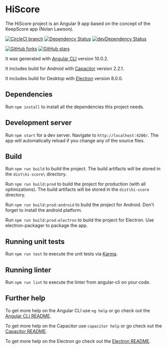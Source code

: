 # HiScore

The HiScore project is an Angular 9 app based on the concept of the KeepScore app (Nolan Lawson).

[![CircleCI branch](https://img.shields.io/circleci/project/github/LirycMoaners/HiScore/master.svg?label=circleci)](https://circleci.com/gh/LirycMoaners/HiScore) [![Dependency Status](https://david-dm.org/LirycMoaners/HiScore.svg)](https://david-dm.org/LirycMoaners/HiScore) [![devDependency Status](https://david-dm.org/LirycMoaners/HiScore/dev-status.svg)](https://david-dm.org/LirycMoaners/HiScore?type=dev) 

[![GitHub forks](https://img.shields.io/github/forks/LirycMoaners/HiScore.svg?style=social&label=Fork)](https://github.com/LirycMoaners/HiScore/fork) [![GitHub stars](https://img.shields.io/github/stars/LirycMoaners/HiScore.svg?style=social&label=Star)](https://github.com/LirycMoaners/HiScore) 

It was generated with [Angular CLI](https://github.com/angular/angular-cli) version 10.0.2.

It includes build for Android with [Capacitor](https://github.com/ionic-team/capacitor) version 2.2.1.

It includes build for Desktop with [Electron](https://github.com/electron/electron) version 8.0.0.

## Dependencies

Run `npm install` to install all the dependencies this project needs.

## Development server

Run `npm start` for a dev server. Navigate to `http://localhost:4200/`. The app will automatically reload if you change any of the source files.

## Build

Run `npm run build` to build the project. The build artifacts will be stored in the `dist\hi-score\` directory.

Run `npm run build:prod` to build the project for production (with all optimizations). The build artifacts will be stored in the `dist\hi-score` directory.

Run `npm run build:prod:android` to build the project for Android. Don't forget to install the android platform.

Run `npm run build:prod:electron` to build the project for Electron. Use electron-packager to package the app.

## Running unit tests

Run `npm run test` to execute the unit tests via [Karma](https://karma-runner.github.io).

## Running linter

Run `npm run lint` to execute the linter from angular-cli on your code.

## Further help

To get more help on the Angular CLI use `ng help` or go check out the [Angular CLI README](https://github.com/angular/angular-cli/blob/master/README.md).

To get more help on the Capacitor use `capacitor help` or go check out the [Capacitor README](https://github.com/ionic-team/capacitor/blob/master/README.md).

To get more help on the Electron go check out the [Electron README](https://github.com/electron/electron/blob/master/README.md).
